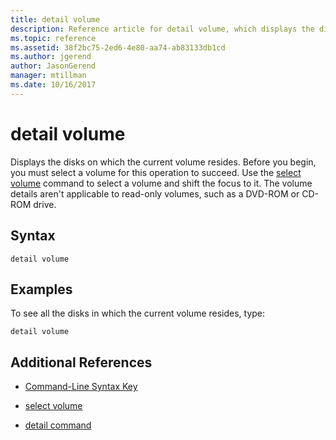 ```yaml
---
title: detail volume
description: Reference article for detail volume, which displays the disks on which the current volume resides.
ms.topic: reference
ms.assetid: 38f2bc75-2ed6-4e80-aa74-ab83133db1cd
ms.author: jgerend
author: JasonGerend
manager: mtillman
ms.date: 10/16/2017
---
```


# detail volume

Displays the disks on which the current volume resides. Before you begin, you must select a volume for this operation to succeed. Use the [select volume](select-volume.md) command to select a volume and shift the focus to it. The volume details aren't applicable to read-only volumes, such as a DVD-ROM or CD-ROM drive.

## Syntax

```
detail volume
```

## Examples

To see all the disks in which the current volume resides, type:

```
detail volume
```

## Additional References

- [Command-Line Syntax Key](command-line-syntax-key.md)

- [select volume](select-volume.md)

- [detail command](detail.md)